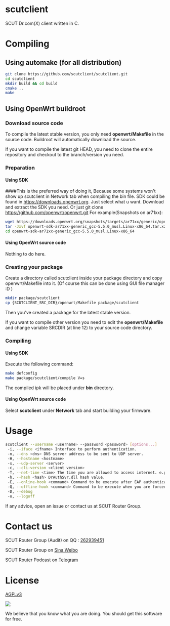 scutclient
=================

SCUT Dr.com(X) client written in C.

# Compiling
## Using automake (for all distribution)
```bash
git clone https://github.com/scutclient/scutclient.git
cd scutclient
mkdir build && cd build
cmake ..
make
```

## Using OpenWrt buildroot
### Download source code
To compile the latest stable version, you only need **openwrt/Makefile** in the source code. Buildroot will automatically download the source.

If you want to compile the latest git HEAD, you need to clone the entire repository and checkout to the branch/version you need.

### Preparation
#### Using SDK
####This is the preferred way of doing it, Because some systems won't show up scutclient in Network tab when compiling the bin file.
SDK could be found in https://downloads.openwrt.org. Just select what u want.
Download and extract the SDK you need. Or just git clone https://github.com/openwrt/openwrt.git
For example(Snapshots on ar71xx):
```bash
wget https://downloads.openwrt.org/snapshots/targets/ar71xx/generic/openwrt-sdk-ar71xx-generic_gcc-5.5.0_musl.Linux-x86_64.tar.xz
tar -Jxvf openwrt-sdk-ar71xx-generic_gcc-5.5.0_musl.Linux-x86_64.tar.xz
cd openwrt-sdk-ar71xx-generic_gcc-5.5.0_musl.Linux-x86_64
```

#### Using OpenWrt source code
Nothing to do here.

### Creating your package
Create a directory called scutclient inside your package directory and copy openwrt/Makefile into it. (Of course this can be done using GUI file manager :D )
```bash
mkdir package/scutclient
cp {SCUTCLIENT_SRC_DIR}/openwrt/Makefile package/scutclient
```
Then you've created a package for the latest stable version.

If you want to compile other version you need to edit the **openwrt/Makefile** and change variable SRCDIR (at line 12) to your source code directory. 


### Compiling
#### Using SDK

Execute the following command:

```bash
make defconfig
make package/scutclient/compile V=s
```
The compiled ipk will be placed under **bin** directory.

#### Using OpenWrt source code

Select **scutclient** under **Network** tab and start building your firmware.

# Usage
```bash
scutclient --username <username> --password <password> [options...]
 -i, --iface <ifname> Interface to perform authentication.
 -n, --dns <dns> DNS server address to be sent to UDP server.
 -H, --hostname <hostname>
 -s, --udp-server <server>
 -c, --cli-version <client version>
 -T, --net-time <time> The time you are allowed to access internet. e.g. 6:10
 -h, --hash <hash> DrAuthSvr.dll hash value.
 -E, --online-hook <command> Command to be execute after EAP authentication success.
 -Q, --offline-hook <command> Command to be execute when you are forced offline at nignt.
 -D, --debug
 -o, --logoff
```

If any advice, open an issue or contact us at SCUT Router Group.

# Contact us

SCUT Router Group (Audit) on QQ : [262939451](http://jq.qq.com/?_wv=1027&k=2EzygcA)

SCUT Router Group on [Sina Weibo](http://weibo.com/u/5148048459)

SCUT Router Podcast on [Telegram](https://t.me/joinchat/AAAAAERy9tE0gUvyTM_GrA)

# License

[AGPLv3](https://www.gnu.org/licenses/agpl-3.0.html)

![](https://www.gnu.org/graphics/agplv3-155x51.png)

We believe that you know what you are doing. You should get this software for free.
